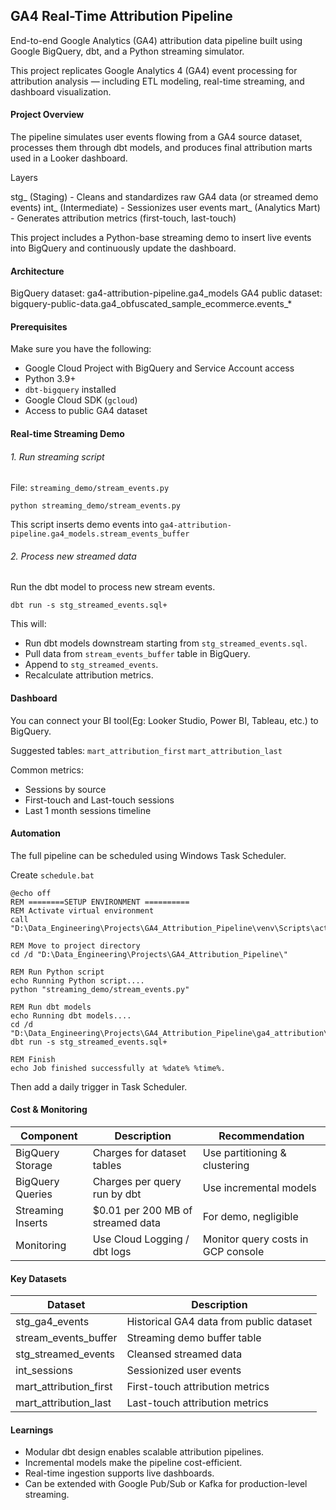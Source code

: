 ## GA4 Real-Time Attribution Pipeline
End-to-end Google Analytics (GA4) attribution data pipeline built using Google BigQuery, dbt, and a Python streaming simulator.

This project replicates Google Analytics 4 (GA4) event processing for attribution analysis — including ETL modeling, real-time streaming, and dashboard visualization.

#### Project Overview
The pipeline simulates user events flowing from a GA4 source dataset, processes them through dbt models, and produces final attribution marts used in a Looker dashboard.

Layers

stg_ (Staging) - Cleans and standardizes raw GA4 data (or streamed demo events)
int_ (Intermediate) - Sessionizes user events
mart_ (Analytics Mart) - Generates attribution metrics (first-touch, last-touch)

This project includes a Python-base streaming demo to insert live events into BigQuery and continuously update the dashboard. 

#### Architecture


BigQuery dataset: ga4-attribution-pipeline.ga4_models
GA4 public dataset: bigquery-public-data.ga4_obfuscated_sample_ecommerce.events_*

#### Prerequisites
Make sure you have the following:
- Google Cloud Project with BigQuery and Service Account access
- Python 3.9+
- `dbt-bigquery` installed
- Google Cloud SDK (`gcloud`)
- Access to public GA4 dataset

#### Real-time Streaming Demo

###### 1. Run streaming script
File: `streaming_demo/stream_events.py`

```python streaming_demo/stream_events.py```

This script inserts demo events into ```ga4-attribution-pipeline.ga4_models.stream_events_buffer```


###### 2. Process new streamed data
Run the dbt model to process new stream events.

```dbt run -s stg_streamed_events.sql+```

This will: 
- Run dbt models downstream starting from ```stg_streamed_events.sql```. 
- Pull data from ```stream_events_buffer``` table in BigQuery.
- Append to ```stg_streamed_events```.
- Recalculate attribution metrics.

#### Dashboard
You can connect your BI tool(Eg: Looker Studio, Power BI, Tableau, etc.) to BigQuery.

Suggested tables:
```mart_attribution_first```
```mart_attribution_last```

Common metrics:
- Sessions by source
- First-touch and Last-touch sessions
- Last 1 month sessions timeline

#### Automation
The full pipeline can be scheduled using Windows Task Scheduler.

Create ```schedule.bat```

```
@echo off
REM ========SETUP ENVIRONMENT ==========
REM Activate virtual environment
call "D:\Data_Engineering\Projects\GA4_Attribution_Pipeline\venv\Scripts\activate.bat"

REM Move to project directory
cd /d "D:\Data_Engineering\Projects\GA4_Attribution_Pipeline\"

REM Run Python script
echo Running Python script....
python "streaming_demo/stream_events.py"

REM Run dbt models
echo Running dbt models....
cd /d "D:\Data_Engineering\Projects\GA4_Attribution_Pipeline\ga4_attribution\models\"
dbt run -s stg_streamed_events.sql+

REM Finish
echo Job finished successfully at %date% %time%.
```
Then add a daily trigger in Task Scheduler. 

#### Cost & Monitoring

| Component         | Description                     | Recommendation                     |
|-------------------|----------------------------------|------------------------------------|
| BigQuery Storage | Charges for dataset tables        | Use partitioning & clustering       |
| BigQuery Queries | Charges per query run by dbt      | Use incremental models              |
| Streaming Inserts | $0.01 per 200 MB of streamed data | For demo, negligible                |
| Monitoring       | Use Cloud Logging / dbt logs      | Monitor query costs in GCP console  |

#### Key Datasets

| Dataset                  | Description                              |
|---------------------------|------------------------------------------|
| stg_ga4_events        | Historical GA4 data from public dataset  |
| stream_events_buffer  | Streaming demo buffer table              |
| stg_streamed_events   | Cleansed streamed data                   |
| int_sessions          | Sessionized user events                  |
| mart_attribution_first| First-touch attribution metrics          |
| mart_attribution_last | Last-touch attribution metrics           |

#### Learnings 
- Modular dbt design enables scalable attribution pipelines.
- Incremental models make the pipeline cost-efficient.
- Real-time ingestion supports live dashboards.
- Can be extended with Google Pub/Sub or Kafka for production-level streaming.